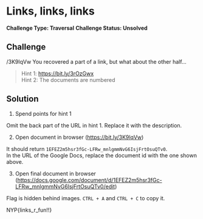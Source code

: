 # Links, links, links

**Challenge Type: Traversal**
**Challenge Status: Unsolved**

## Challenge

/3K9lqVw You recovered a part of a link, but what about the other half...

> Hint 1: https://bit.ly/3rOzGwx  
> Hint 2: The documents are numbered

## Solution

1. Spend points for hint 1

Omit the back part of the URL in hint 1. Replace it with the description.

2. Open document in browser (https://bit.ly/3K9lqVw)

It should return `1EFEZ2m5hsr3fGc-LFRw_mnlgmmNvG6IsjFrtOsuQTv0`.  
In the URL of the Google Docs, replace the document id with the one shown above.

3. Open final document in browser (https://docs.google.com/document/d/1EFEZ2m5hsr3fGc-LFRw_mnlgmmNvG6IsjFrtOsuQTv0/edit)

Flag is hidden behind images. `CTRL + A` and `CTRL + C` to copy it.

NYP{links_r_fun!!}
